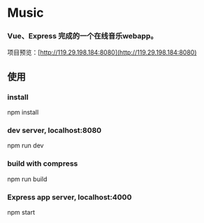 # Music

### Vue、Express 完成的一个在线音乐webapp。

项目预览：[http://119.29.198.184:8080](http://119.29.198.184:8080)

## 使用


### install
npm install

### dev server, localhost:8080
npm run dev

### build with compress
npm run build

### Express app server, localhost:4000
npm start


